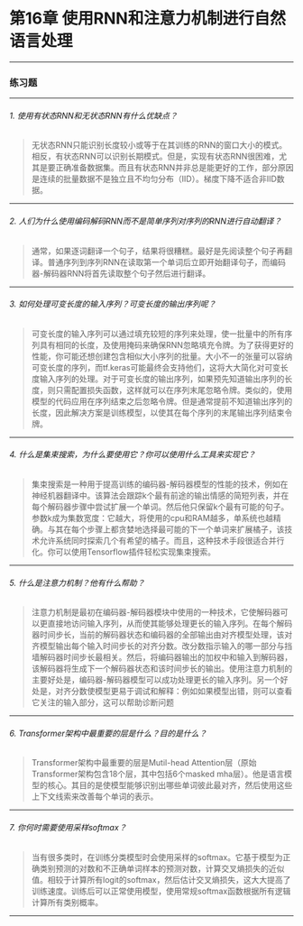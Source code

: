 # 第16章 使用RNN和注意力机制进行自然语言处理

---

### 练习题
---

###### 1. 使用有状态RNN和无状态RNN有什么优缺点？
> 无状态RNN只能识别长度较小或等于在其训练的RNN的窗口大小的模式。相反，有状态RNN可以识别长期模式。但是，实现有状态RNN很困难，尤其是要正确准备数据集。而且有状态RNN并非总是能更好的工作，部分原因是连续的批量数据不是独立且不均匀分布（IID）。梯度下降不适合非IID数据。
---
###### 2. 人们为什么使用编码解码RNN而不是简单序列对序列的RNN进行自动翻译？
> 通常，如果逐词翻译一个句子，结果将很糟糕。最好是先阅读整个句子再翻译。普通序列到序列RNN在读取第一个单词后立即开始翻译句子，而编码器-解码器RNN将首先读取整个句子然后进行翻译。
---
###### 3. 如何处理可变长度的输入序列？可变长度的输出序列呢？
> 可变长度的输入序列可以通过填充较短的序列来处理，使一批量中的所有序列具有相同的长度，及使用掩码来确保RNN忽略填充令牌。为了获得更好的性能，你可能还想创建包含相似大小序列的批量。大小不一的张量可以容纳可变长度的序列，而tf.keras可能最终会支持他们，这将大大简化对可变长度输入序列的处理。对于可变长度的输出序列，如果预先知道输出序列的长度，则只需配置损失函数，这样就可以在序列末尾忽略令牌。类似的，使用模型的代码应用在序列结束之后忽略令牌。但是通常提前不知道输出序列的长度，因此解决方案是训练模型，以使其在每个序列的末尾输出序列结束令牌。
---
###### 4. 什么是集束搜索，为什么要使用它？你可以使用什么工具来实现它？
> 集束搜索是一种用于提高训练的编码器-解码器模型的性能的技术，例如在神经机器翻译中。该算法会跟踪k个最有前途的输出情感的简短列表，并在每个解码器步骤中尝试扩展一个单词。然后他只保留k个最有可能的句子。参数k成为集数宽度：它越大，将使用的cpu和RAM越多，单系统也越精确。与其在每个步骤上都贪婪地选择最可能的下一个单词来扩展橘子，该技术允许系统同时探索几个有希望的橘子。而且，这种技术手段很适合并行化。你可以使用Tensorflow插件轻松实现集束搜索。
---
###### 5. 什么是注意力机制？他有什么帮助？
> 注意力机制是最初在编码器-解码器模块中使用的一种技术，它使解码器可以更直接地访问输入序列，从而使其能够处理更长的输入序列。在每个解码器时间步长，当前的解码器状态和编码器的全部输出由对齐模型处理，该对齐模型输出每个输入时间步长的对齐分数。改分数指示输入的哪一部分与挡墙解码器时间步长最相关。然后，将编码器输出的加权中和输入到解码器，该解码器将生成下一个解码器状态和该时间步长的输出。使用注意力机制的主要好处是，编码器-解码器模型可以成功处理更长的输入序列。另一个好处是，对齐分数使模型更易于调试和解释：例如如果模型出错，则可以查看它关注的输入部分，这可以帮助诊断问题
---
###### 6. Transformer架构中最重要的层是什么？目的是什么？
> Transformer架构中最重要的层是Mutil-head Attention层（原始Transformer架构包含18个层，其中包括6个masked mha层）。他是语言模型的核心。其目的是使模型能够识别出哪些单词彼此最对齐，然后使用这些上下文线索来改善每个单词的表示。
---
###### 7. 你何时需要使用采样softmax？
> 当有很多类时，在训练分类模型时会使用采样的softmax。它基于模型为正确类别预测的对数和不正确单词样本的预测对数，计算交叉熵损失的近似值。相较于计算所有logit的softmax，然后估计交叉熵损失，这大大提高了训练速度。训练后可以正常使用模型，使用常规softmax函数根据所有逻辑计算所有类别概率。
---
